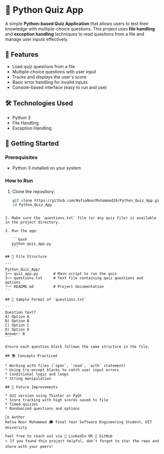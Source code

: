 # 🧠 Python Quiz App

A simple **Python-based Quiz Application** that allows users to test their knowledge with multiple-choice questions. This project uses **file handling** and **exception handling** techniques to read questions from a file and manage user inputs effectively.

## 📌 Features

- Load quiz questions from a file
- Multiple-choice questions with user input
- Tracks and displays the user's score
- Basic error handling for invalid inputs
- Console-based interface (easy to run and use)

## 🛠️ Technologies Used

- Python 3
- File Handling
- Exception Handling

## 🚀 Getting Started

### Prerequisites

- Python 3 installed on your system

### How to Run

1. Clone the repository:
   ```bash
   git clone https://github.com/HafsaNoorMuhammad26/Python_Quiz_App.git
   cd Python_Quiz_App
````

2. Make sure the `questions.txt` file (or any quiz file) is available in the project directory.

3. Run the app:

   ```bash
   python quiz_app.py
   ```

## 📁 File Structure

```
Python_Quiz_App/
├── quiz_app.py       # Main script to run the quiz
├── questions.txt     # Text file containing quiz questions and options
└── README.md         # Project documentation
```

## 📝 Sample Format of `questions.txt`

```
Question text?
A) Option A
B) Option B
C) Option C
D) Option D
Answer: B
```

Ensure each question block follows the same structure in the file.

## 📚 Concepts Practiced

* Working with files (`open`, `read`, `with` statement)
* Using try-except blocks to catch user input errors
* Conditional logic and loops
* String manipulation

## 🎯 Future Improvements

* GUI version using Tkinter or PyQt
* Score tracking with high scores saved to file
* Timed quizzes
* Randomized questions and options

🙋‍♀️ Author
Hafsa Noor Muhammad 🎓 Final Year Software Engineering Student, UIT University

Feel free to reach out via 🔗 LinkedIn OR 🔗 GitHub
⭐ If you found this project helpful, don’t forget to star the repo and share with your peers!
